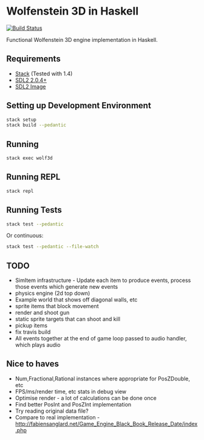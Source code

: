 # Wolfenstein 3D in Haskell

[![Build Status](https://travis-ci.org/danielholmes/wolf3d-haskell.svg?branch=master)](https://travis-ci.org/danielholmes/wolf3d-haskell)

Functional Wolfenstein 3D engine implementation in Haskell.


## Requirements

 - [Stack](https://www.haskellstack.org) (Tested with 1.4)
 - [SDL2 2.0.4+](https://www.libsdl.org/)
 - [SDL2 Image](https://www.libsdl.org/projects/SDL_image/)


## Setting up Development Environment

```bash
stack setup
stack build --pedantic
```


## Running

```bash
stack exec wolf3d
```


## Running REPL

```bash
stack repl
```


## Running Tests

```bash
stack test --pedantic
```

Or continuous:

```bash
stack test --pedantic --file-watch
```


## TODO

 - SimItem infrastructure - Update each item to produce events, process those events which generate new events
 - physics engine (2d top down)
 - Example world that shows off diagonal walls, etc
 - sprite items that block movement
 - render and shoot gun
 - static sprite targets that can shoot and kill
 - pickup items
 - fix travis build
 - All events together at the end of game loop passed to audio handler, which plays audio


## Nice to haves

 - Num,Fractional,Rational instances where appropriate for PosZDouble, etc
 - FPS/ms/render time, etc stats in debug view
 - Optimise render - a lot of calculations can be done once
 - Find better PosInt and PosZInt implementation
 - Try reading original data file?
 - Compare to real implementation - http://fabiensanglard.net/Game_Engine_Black_Book_Release_Date/index.php
 
